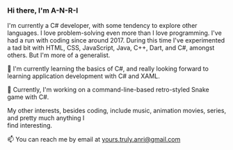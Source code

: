 <!--
**A-N-R-I/A-N-R-I** is a ✨ _special_ ✨ repository because its `README.md` (this file) appears on your GitHub profile.

Here are some ideas to get you started:

- 🔭 I’m currently working on ...
- 🌱 I’m currently learning ...
- 👯 I’m looking to collaborate on ...
- 🤔 I’m looking for help with ...
- 💬 Ask me about ...
- 📫 How to reach me: ...
- 😄 Pronouns: ...
- ⚡ Fun fact: ...
-->
### Hi there, I'm A-N-R-I

I'm currently a C# developer, with some tendency to explore other languages. I love problem-solving even more than I love 
 programming. I've had a run with coding since around 2017. During this time I've experimented a tad bit with HTML, CSS, 
 JavaScript, Java, C++, Dart, and C#, amongst others. But I'm more of a generalist.  

🌱 I'm currently learning the basics of C#, and really looking forward to learning application development with C# and XAML. 

🔭 Currently, I'm working on a command-line-based retro-styled Snake game with C#.

My other interests, besides coding, include music, animation movies, series, and pretty much anything I  
find interesting.

📫 You can reach me by email at [yours.truly.anri@gmail.com](mailto:yours.truly.anri@gmail.com)
